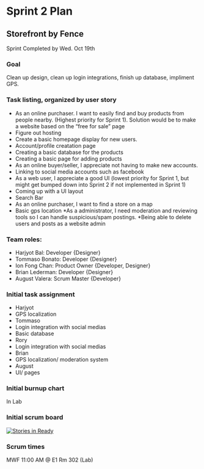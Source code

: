 # Sprint 2 Plan
## Storefront by Fence
Sprint Completed by Wed. Oct 19th

### Goal 
Clean up design, clean up login integrations, finish up database, impliment GPS.

### Task listing, organized by user story
* As an online purchaser. I want to easily find and buy products from people nearby. (Highest priority for Sprint 1). Solution would be to make a website based on the “free for sale” page 
 * Figure out hosting
 * Create a basic homepage display for new users.
 * Account/profile creatation page
 * Creating a basic database for the products
 * Creating a basic page for adding products
* As an online buyer/seller, I appreciate not having to make new accounts.
 * Linking to social media accounts such as facebook
* As a web user, I appreciate a good UI  (lowest priority for Sprint 1, but might get bumped down into Sprint 2 if not implemented in Sprint 1)
 * Coming up with a UI layout
 * Search Bar
* As an online purchaser, I want to find a store on a map
 * Basic gps location
*As a administrator, I need moderation and reviewing tools so I can handle suspicious/spam postings.
 *Being able to delete users and posts as a website admin
### Team roles: 
* Harjyot Bal: Developer {Designer}
* Tommaso Bonato: Developer {Designer}
* Ion Fong Chan: Product Owner {Developer, Designer}
* Brian Lederman: Developer {Designer}
* August Valera: Scrum Master {Developer}

### Initial task assignment
* Harjyot
 * GPS localization
* Tommaso
 * Login integration with social medias
 * Basic database
* Rory 
 * Login integration with social medias
* Brian
 * GPS localization/ moderation system
* August
 * UI/ pages
  
### Initial burnup chart
In Lab

### Initial scrum board
[![Stories in Ready](https://badge.waffle.io/Fence-UCSC/Storefront.png?label=ready&title=Ready)](https://waffle.io/Fence-UCSC/Storefront)

### Scrum times
MWF 11:00 AM @ E1 Rm 302 (Lab)
